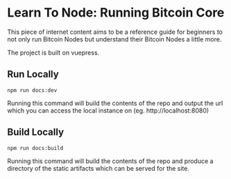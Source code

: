 # Learn To Node: Running Bitcoin Core

This piece of internet content aims to be a reference guide for beginners to not only run Bitcoin Nodes but understand their Bitcoin Nodes a little more.

The project is built on vuepress. 

## Run Locally

```
npm run docs:dev
```

Running this command will build the contents of the repo and output the url which you can access the local instance on (eg. http://localhost:8080)

## Build Locally

```
npm run docs:build
```

Running this command will build the contents of the repo and produce a directory of the static artifacts which can be served for the site.